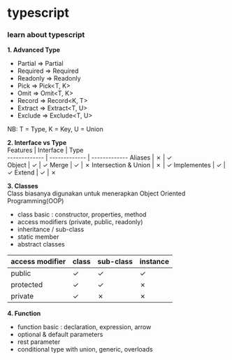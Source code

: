 # typescript
### learn about typescript

**1. Advanced Type**
- Partial   =>  Partial<T>
- Required  =>  Required<T>
- Readonly  =>  Readonly<T>
- Pick      =>  Pick<T, K>
- Omit      =>  Omit<T, K>
- Record    =>  Record<K, T>
- Extract   =>  Extract<T, U> 
- Exclude   =>  Exclude<T, U>

NB: 
T = Type,
K = Key,
U = Union

**2. Interface vs Type** <br />
Features  | Interface | Type  
------------- | ------------- | ------------- 
Aliases  | &cross;  | &check;  
Object  | &check;  | &check;
Merge  | &check;  | &cross;
Intersection & Union  | &cross;  | &check;
Implementes  | &check;  | &check;
Extend  | &check;  | &cross;

**3. Classes** <br />
   Class biasanya digunakan untuk menerapkan Object Oriented Programming(OOP)
- class basic : constructor, properties, method
- access modifiers (private, public, readonly)
- inheritance / sub-class
- static member
- abstract classes

access modifier  | class | sub-class | instance
------------- | ------------- | ------------- | -------------
public  | &check; | &check; | &check;
protected  | &check; | &check; | &cross;
private  | &check; | &cross; | &cross;

**4. Function** <br />
- function basic : declaration, expression, arrow
- optional & default parameters
- rest parameter
- conditional type with union, generic, overloads